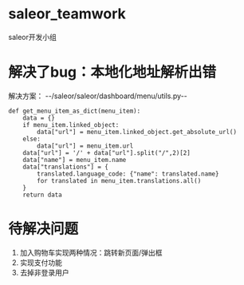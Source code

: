 # saleor_teamwork
saleor开发小组

# 解决了bug：本地化地址解析出错
解决方案：
--/saleor/saleor/dashboard/menu/utils.py--
```
def get_menu_item_as_dict(menu_item):
    data = {}
    if menu_item.linked_object:
        data["url"] = menu_item.linked_object.get_absolute_url()
    else:
        data["url"] = menu_item.url
    data["url"] = '/' + data["url"].split("/",2)[2]
    data["name"] = menu_item.name
    data["translations"] = {
        translated.language_code: {"name": translated.name}
        for translated in menu_item.translations.all()
    }
    return data
```

# 待解决问题
1. 加入购物车实现两种情况：跳转新页面/弹出框
2. 实现支付功能
3. 去掉非登录用户

